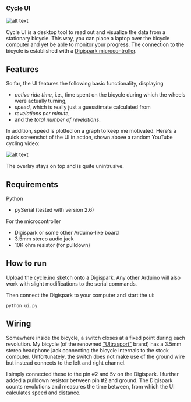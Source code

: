 ### Cycle UI

![alt text](http:// "UI features")

Cycle UI is a desktop tool to read out and visualize the data from a
stationary bicycle. This way, you can place a laptop over the
bicycle computer and yet be able to monitor your progress. The
connection to the bicycle is established with a [Digispark
microcontroller](http://digistump.com/products/1).


## Features

So far, the UI features the following basic functionality, displaying

* _active ride time_, i.e., time spent on the bicycle during which the wheels were actually turning,
* _speed_, which is really just a guesstimate calculated from
* _revelations per minute_,
* and the _total number of revelations_.

In addition, speed is plotted on a graph to keep me motivated. Here's a
quick screenshot of the UI in action, shown above a random YouTube
cycling video:

![alt text](http:// "UI in action")

The overlay stays on top and is quite unintrusive. 

## Requirements

Python

* pySerial (tested with version 2.6)

For the microcontroller

* Digispark or some other Arduino-like board
* 3.5mm stereo audio jack
* 10K ohm resistor (for pulldown)


## How to run
Upload the cycle.ino sketch onto a Digispark. Any other Arduino will also work with slight modifications to the serial commands.

Then connect the Digispark to your computer and start the ui:

    python ui.py

## Wiring 

Somewhere inside the bicycle, a switch closes at a fixed point during
each revolution.  My bicycle (of the renowned
["Ultrasport"](http://ultrasport.net/) brand) has a 3.5mm stereo
headphone jack connecting the bicycle internals to the stock
computer. Unfortunately, the switch does not make use of the ground wire
but instead connects to the left and right channel.

I simply connected these to the pin #2 and 5v on the Digispark. I
further added a pulldown resistor between pin #2 and ground. The
Digispark counts revolutions and measures the time between, from which
the UI calculates speed and distance.


